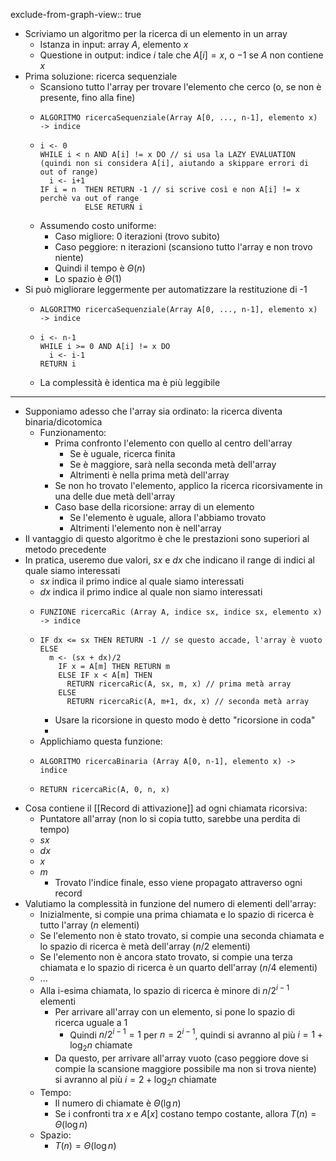 exclude-from-graph-view:: true

- Scriviamo un algoritmo per la ricerca di un elemento in un array
	- Istanza in input: array $A$, elemento $x$
	- Questione in output: indice $i$ tale che $A[i] = x$, o $-1$ se $A$ non contiene $x$
- Prima soluzione: ricerca sequenziale
	- Scansiono tutto l'array per trovare l'elemento che cerco (o, se non è presente, fino alla fine)
	- ```
	  ALGORITMO ricercaSequenziale(Array A[0, ..., n-1], elemento x) -> indice 
	  ```
	- ```
	  i <- 0
	  WHILE i < n AND A[i] != x DO // si usa la LAZY EVALUATION (quindi non si considera A[i], aiutando a skippare errori di out of range) 
	  	i <- i+1
	  IF i = n 	THEN RETURN -1 // si scrive così e non A[i] != x perchè va out of range
	  			ELSE RETURN i
	  ```
	- Assumendo costo uniforme:
		- Caso migliore: 0 iterazioni (trovo subito)
		- Caso peggiore: n iterazioni (scansiono tutto l'array e non trovo niente)
		- Quindi il tempo è $\Theta(n)$
		- Lo spazio è $\Theta(1)$
- Si può migliorare leggermente per automatizzare la restituzione di -1
	- ```
	  ALGORITMO ricercaSequenziale(Array A[0, ..., n-1], elemento x) -> indice 
	  ```
	- ```
	  i <- n-1
	  WHILE i >= 0 AND A[i] != x DO
	  	i <- i-1
	  RETURN i
	  ```
	- La complessità è identica ma è più leggibile
- ---
- Supponiamo adesso che l'array sia ordinato: la ricerca diventa binaria/dicotomica
	- Funzionamento:
		- Prima confronto l'elemento con quello al centro dell'array
			- Se è uguale, ricerca finita
			- Se è maggiore, sarà nella seconda metà dell'array
			- Altrimenti è nella prima metà dell'array
		- Se non ho trovato l'elemento, applico la ricerca ricorsivamente in una delle due metà dell'array
		- Caso base della ricorsione: array di un elemento
			- Se l'elemento è uguale, allora l'abbiamo trovato
			- Altrimenti l'elemento non è nell'array
- Il vantaggio di questo algoritmo è che le prestazioni sono superiori al metodo precedente
- In pratica, useremo due valori, $sx$ e $dx$ che indicano il range di indici al quale siamo interessati
	- $sx$ indica il primo indice al quale siamo interessati
	- $dx$ indica il primo indice al quale non siamo interessati
	- ```
	  FUNZIONE ricercaRic (Array A, indice sx, indice sx, elemento x) -> indice
	  ```
	- ```
	  IF dx <= sx THEN RETURN -1 // se questo accade, l'array è vuoto
	  ELSE
	  	m <- (sx + dx)/2
	      IF x = A[m] THEN RETURN m
	      ELSE IF x < A[m] THEN
	      	RETURN ricercaRic(A, sx, m, x) // prima metà array
	      ELSE 
	      	RETURN ricercaRic(A, m+1, dx, x) // seconda metà array
	  ```
		- Usare la ricorsione in questo modo è detto "ricorsione in coda"
		-
	- Applichiamo questa funzione:
	- ```
	  ALGORITMO ricercaBinaria (Array A[0, n-1], elemento x) -> indice
	  ```
	- ```
	  RETURN ricercaRic(A, 0, n, x)
	  ```
- Cosa contiene il [[Record di attivazione]] ad ogni chiamata ricorsiva:
	- Puntatore all'array (non lo si copia tutto, sarebbe una perdita di tempo)
	- $sx$
	- $dx$
	- $x$
	- $m$
		- Trovato l'indice finale, esso viene propagato attraverso ogni record
- Valutiamo la complessità in funzione del numero di elementi dell'array:
	- Inizialmente, si compie una prima chiamata e lo spazio di ricerca è tutto l'array ($n$ elementi)
	- Se l'elemento non è stato trovato, si compie una seconda chiamata e lo spazio di ricerca è metà dell'array ($n/2$ elementi)
	- Se l'elemento non è ancora stato trovato, si compie una terza chiamata e lo spazio di ricerca è un quarto dell'array ($n/4$ elementi)
	- ...
	- Alla i-esima chiamata, lo spazio di ricerca è minore di $n / 2^{i-1}$ elementi
		- Per arrivare all'array con un elemento, si pone lo spazio di ricerca uguale a 1
			- Quindi $n / 2^{i-1} = 1$ per $n = 2^{i-1}$, quindi si avranno al più $i = 1 + \log_2 n$ chiamate
		- Da questo, per arrivare all'array vuoto (caso peggiore dove si compie la scansione maggiore possibile ma non si trova niente) si avranno al più $i = 2 + \log_2 n$ chiamate
	- Tempo:
		- Il numero di chiamate è $\Theta(\lg n)$
		- Se i confronti tra $x$ e $A[x]$ costano tempo costante, allora $T(n) = \Theta(\log n)$
	- Spazio:
		- $T(n) = \Theta(\log n)$